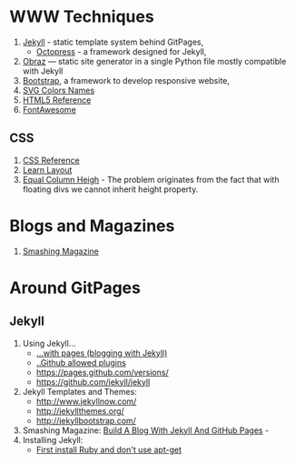 # WWW Techniques #

1. [Jekyll](#jekyll) - static template system behind GitPages,
   - [Octopress](http://octopress.org/docs/) - a framework designed for Jekyll,
2. [Obraz](http://obraz.pirx.ru/) — static site generator in a single Python file mostly compatible with Jekyll
3. [Bootstrap](http://getbootstrap.com/), a framework to develop responsive website,
4. [SVG Colors Names](http://www.w3.org/TR/2003/CR-css3-color-20030514/#svg-color)
5. [HTML5 Reference](http://www.w3schools.com/tags/default.asp)
6. [FontAwesome](http://fontawesome.io/get-started/)


## CSS ##
1. [CSS Reference](https://developer.mozilla.org/en-US/docs/Web/CSS/Reference)
2. [Learn Layout](http://learnlayout.com)
3. [Equal Column Heigh](http://matthewjamestaylor.com/blog/equal-height-columns-cross-browser-css-no-hacks) - 
   The problem originates from the fact that with floating divs we cannot
   inherit height property.

# Blogs and Magazines #
1. [Smashing Magazine](http://www.smashingmagazine.com/)

# Around GitPages #
## Jekyll ##

1. Using Jekyll...
    - [...with pages (blogging with Jekyll)](https://help.github.com/articles/using-jekyll-with-pages/)
    - [..Github allowed plugins](https://help.github.com/articles/using-jekyll-plugins-with-github-pages/)
    - https://pages.github.com/versions/
    - https://github.com/jekyll/jekyll
2. Jekyll Templates and Themes:
   - http://www.jekyllnow.com/
   - http://jekyllthemes.org/
   - http://jekyllbootstrap.com/
3. Smashing Magazine:
   [Build A Blog With Jekyll And GitHub Pages](http://www.smashingmagazine.com/2014/08/01/build-blog-jekyll-github-pages/) -
4. Installing Jekyll:
   - [First install Ruby and don't use apt-get](http://ryanbigg.com/2014/10/ubuntu-ruby-ruby-install-chruby-and-you/)

